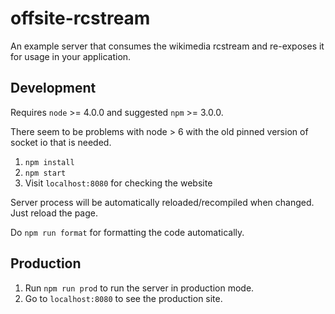 offsite-rcstream
================

An example server that consumes the wikimedia rcstream and re-exposes it for
usage in your application.

Development
-----------

Requires `node` >= 4.0.0 and suggested `npm` >= 3.0.0.

There seem to be problems with node > 6 with the old pinned version of socket
io that is needed.

1. `npm install`
2. `npm start`
3. Visit `localhost:8080` for checking the website

Server process will be automatically reloaded/recompiled when changed. Just
reload the page.

Do `npm run format` for formatting the code automatically.

Production
----------

1. Run `npm run prod` to run the server in production mode.
2. Go to `localhost:8080` to see the production site.
